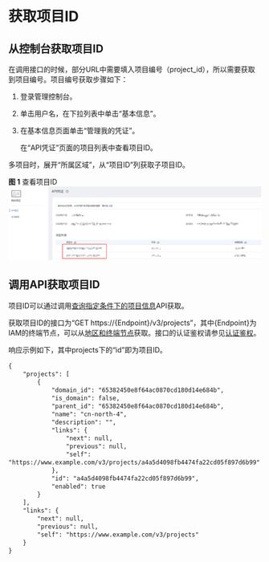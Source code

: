 # 获取项目ID<a name="ZH-CN_TOPIC_0172602531"></a>

## 从控制台获取项目ID<a name="section964292414404"></a>

在调用接口的时候，部分URL中需要填入项目编号（project\_id），所以需要获取到项目编号。项目编号获取步骤如下：

1.  登录管理控制台。
2.  单击用户名，在下拉列表中单击“基本信息”。
3.  在基本信息页面单击“管理我的凭证”。

    在“API凭证”页面的项目列表中查看项目ID。


多项目时，展开“所属区域”，从“项目ID”列获取子项目ID。

**图 1**  查看项目ID<a name="fig48412424201120"></a>  
![](figures/查看项目ID.png "查看项目ID")

## 调用API获取项目ID<a name="section199243176407"></a>

项目ID可以通过调用[查询指定条件下的项目信息](https://support.huaweicloud.com/api-iam/iam_06_0001.html)API获取。

获取项目ID的接口为“GET https://\{Endpoint\}/v3/projects”，其中\{Endpoint\}为IAM的终端节点，可以从[地区和终端节点](https://developer.huaweicloud.com/endpoint?IAM)获取。接口的认证鉴权请参见[认证鉴权](认证鉴权.md)。

响应示例如下，其中projects下的“id”即为项目ID。

```
{
    "projects": [
        {
            "domain_id": "65382450e8f64ac0870cd180d14e684b",
            "is_domain": false,
            "parent_id": "65382450e8f64ac0870cd180d14e684b",
            "name": "cn-north-4",
            "description": "",
            "links": {
                "next": null,
                "previous": null,
                "self": "https://www.example.com/v3/projects/a4a5d4098fb4474fa22cd05f897d6b99"
            },
            "id": "a4a5d4098fb4474fa22cd05f897d6b99",
            "enabled": true
        }
    ],
    "links": {
        "next": null,
        "previous": null,
        "self": "https://www.example.com/v3/projects"
    }
}
```

